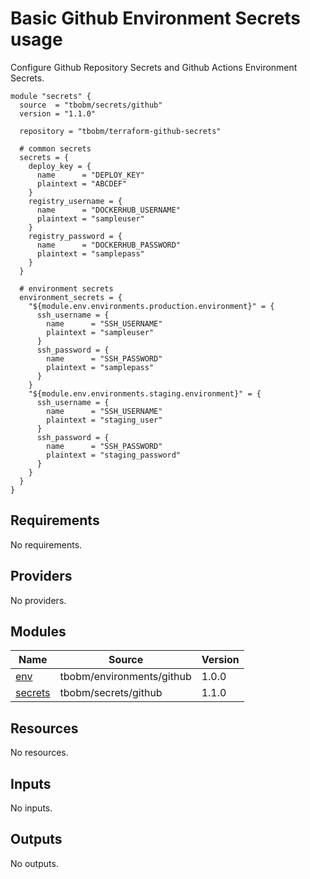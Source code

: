 # Basic Github Environment Secrets usage

Configure Github Repository Secrets and Github Actions Environment Secrets.

```hcl
module "secrets" {
  source  = "tbobm/secrets/github"
  version = "1.1.0"

  repository = "tbobm/terraform-github-secrets"

  # common secrets
  secrets = {
    deploy_key = {
      name      = "DEPLOY_KEY"
      plaintext = "ABCDEF"
    }
    registry_username = {
      name      = "DOCKERHUB_USERNAME"
      plaintext = "sampleuser"
    }
    registry_password = {
      name      = "DOCKERHUB_PASSWORD"
      plaintext = "samplepass"
    }
  }

  # environment secrets
  environment_secrets = {
    "${module.env.environments.production.environment}" = {
      ssh_username = {
        name      = "SSH_USERNAME"
        plaintext = "sampleuser"
      }
      ssh_password = {
        name      = "SSH_PASSWORD"
        plaintext = "samplepass"
      }
    }
    "${module.env.environments.staging.environment}" = {
      ssh_username = {
        name      = "SSH_USERNAME"
        plaintext = "staging_user"
      }
      ssh_password = {
        name      = "SSH_PASSWORD"
        plaintext = "staging_password"
      }
    }
  }
}
```
<!-- BEGINNING OF PRE-COMMIT-TERRAFORM DOCS HOOK -->
## Requirements

No requirements.

## Providers

No providers.

## Modules

| Name | Source | Version |
|------|--------|---------|
| <a name="module_env"></a> [env](#module\_env) | tbobm/environments/github | 1.0.0 |
| <a name="module_secrets"></a> [secrets](#module\_secrets) | tbobm/secrets/github | 1.1.0 |

## Resources

No resources.

## Inputs

No inputs.

## Outputs

No outputs.
<!-- END OF PRE-COMMIT-TERRAFORM DOCS HOOK -->
